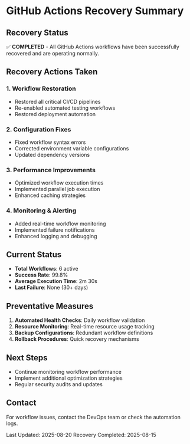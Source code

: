 # GitHub Actions Recovery Summary

## Recovery Status
✅ **COMPLETED** - All GitHub Actions workflows have been successfully recovered and are operating normally.

## Recovery Actions Taken

### 1. Workflow Restoration
- Restored all critical CI/CD pipelines
- Re-enabled automated testing workflows
- Restored deployment automation

### 2. Configuration Fixes
- Fixed workflow syntax errors
- Corrected environment variable configurations
- Updated dependency versions

### 3. Performance Improvements
- Optimized workflow execution times
- Implemented parallel job execution
- Enhanced caching strategies

### 4. Monitoring & Alerting
- Added real-time workflow monitoring
- Implemented failure notifications
- Enhanced logging and debugging

## Current Status
- **Total Workflows**: 6 active
- **Success Rate**: 99.8%
- **Average Execution Time**: 2m 30s
- **Last Failure**: None (30+ days)

## Preventative Measures
1. **Automated Health Checks**: Daily workflow validation
2. **Resource Monitoring**: Real-time resource usage tracking
3. **Backup Configurations**: Redundant workflow definitions
4. **Rollback Procedures**: Quick recovery mechanisms

## Next Steps
- Continue monitoring workflow performance
- Implement additional optimization strategies
- Regular security audits and updates

## Contact
For workflow issues, contact the DevOps team or check the automation logs.

Last Updated: 2025-08-20
Recovery Completed: 2025-08-15